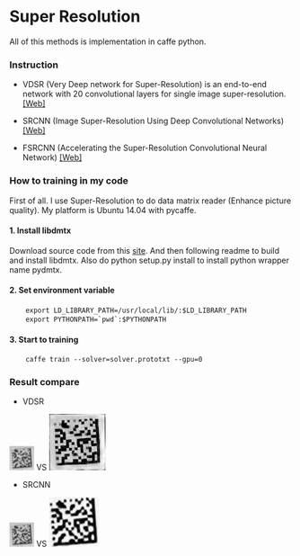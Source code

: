 Super Resolution
==============
All of this methods is implementation in caffe python.

### Instruction

* VDSR (Very Deep network for Super-Resolution) is an end-to-end network with 20 convolutional layers for single image super-resolution. [[Web]](http://cv.snu.ac.kr/research/VDSR/)

* SRCNN (Image Super-Resolution Using Deep Convolutional Networks) [[Web]](http://mmlab.ie.cuhk.edu.hk/projects/SRCNN.html)

* FSRCNN (Accelerating the Super-Resolution Convolutional Neural Network) [[Web]](http://mmlab.ie.cuhk.edu.hk/projects/FSRCNN.html)

### How to training in my code
First of all. I use Super-Resolution to do data matrix reader (Enhance picture quality).
My platform is Ubuntu 14.04 with pycaffe.

#### 1. Install libdmtx

Download source code from this [site](https://sourceforge.net/p/libdmtx/dmtx-wrappers/ci/master/tree/). 
And then following readme to build and install libdmtx. Also do python setup.py install to install python wrapper name pydmtx.

#### 2. Set environment variable
```
    export LD_LIBRARY_PATH=/usr/local/lib/:$LD_LIBRARY_PATH
    export PYTHONPATH=`pwd`:$PYTHONPATH
```
#### 3. Start to training
```
    caffe train --solver=solver.prototxt --gpu=0
```

### Result compare

* VDSR

![original](VDSR/result/original.jpg?raw=true) VS ![new](VDSR/result/new.jpg?raw=true)

* SRCNN

![original](SRCNN/result/original.jpg) VS ![new](SRCNN/result/new.jpg)

